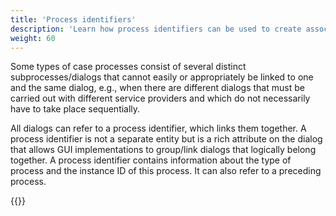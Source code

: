 ```yaml
---
title: 'Process identifiers'
description: 'Learn how process identifiers can be used to create associations between separate dialogs'
weight: 60
---
```


Some types of case processes consist of several distinct subprocesses/dialogs that cannot easily or appropriately be linked to one and the same dialog, e.g., when there are different dialogs that must be carried out with different service providers and which do not necessarily have to take place sequentially.

All dialogs can refer to a process identifier, which links them together. A process identifier is not a separate entity but is a rich attribute on the dialog that allows GUI implementations to group/link dialogs that logically belong together. A process identifier contains information about the type of process and the instance ID of this process. It can also refer to a preceding process.


{{<children />}}

